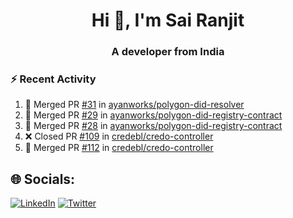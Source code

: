 <h1 align="center">Hi 👋, I'm Sai Ranjit</h1>
<h3 align="center">A developer from India</h3>

### :zap: Recent Activity

<!--START_SECTION:activity-->
1. 🎉 Merged PR [#31](https://github.com/ayanworks/polygon-did-resolver/pull/31) in [ayanworks/polygon-did-resolver](https://github.com/ayanworks/polygon-did-resolver)
2. 🎉 Merged PR [#29](https://github.com/ayanworks/polygon-did-registry-contract/pull/29) in [ayanworks/polygon-did-registry-contract](https://github.com/ayanworks/polygon-did-registry-contract)
3. 🎉 Merged PR [#28](https://github.com/ayanworks/polygon-did-registry-contract/pull/28) in [ayanworks/polygon-did-registry-contract](https://github.com/ayanworks/polygon-did-registry-contract)
4. ❌ Closed PR [#109](https://github.com/credebl/credo-controller/pull/109) in [credebl/credo-controller](https://github.com/credebl/credo-controller)
5. 🎉 Merged PR [#112](https://github.com/credebl/credo-controller/pull/112) in [credebl/credo-controller](https://github.com/credebl/credo-controller)
<!--END_SECTION:activity-->

## 🌐 Socials:
[![LinkedIn](https://img.shields.io/badge/LinkedIn-%230077B5.svg?logo=linkedin&logoColor=white)](https://linkedin.com/in/sairanjit) [![Twitter](https://img.shields.io/badge/Twitter-%231DA1F2.svg?logo=Twitter&logoColor=white)](https://twitter.com/sairanjit_) 
